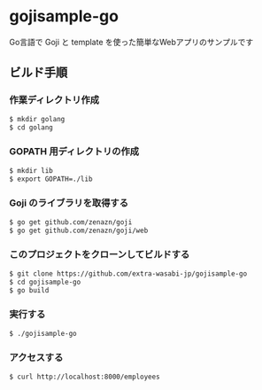 # gojisample-go
Go言語で Goji と template を使った簡単なWebアプリのサンプルです

## ビルド手順

### 作業ディレクトリ作成
```bash
$ mkdir golang
$ cd golang
```

### GOPATH 用ディレクトリの作成
```bash
$ mkdir lib
$ export GOPATH=./lib
```

### Goji のライブラリを取得する
```bash
$ go get github.com/zenazn/goji
$ go get github.com/zenazn/goji/web
```

### このプロジェクトをクローンしてビルドする
```bash
$ git clone https://github.com/extra-wasabi-jp/gojisample-go
$ cd gojisample-go
$ go build
```

### 実行する
```bash
$ ./gojisample-go
```

### アクセスする
```bash
$ curl http://localhost:8000/employees
```
